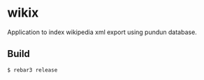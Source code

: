 wikix
=====

Application to index wikipedia xml export using pundun database.

Build
-----

    $ rebar3 release
